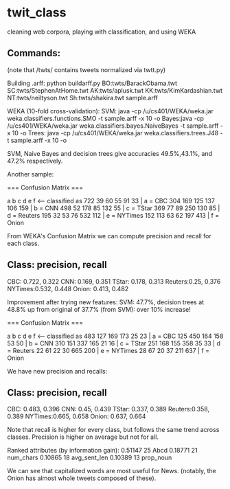 # twit_class
cleaning web corpora, playing with classification, and using WEKA


Commands:
--------------------------------------------------------------------
(note that /twts/ contains tweets normalized via twtt.py)
 
Building .arff:
python buildarff.py BO:twts/BarackObama.twt SC:twts/StephenAtHome.twt AK:twts/aplusk.twt KK:twts/KimKardashian.twt NT:twts/neiltyson.twt Sh:twts/shakira.twt sample.arff

WEKA (10-fold cross-validation):
SVM: java -cp /u/cs401/WEKA/weka.jar weka.classifiers.functions.SMO -t sample.arff -x 10 -o
Bayes:java -cp /u/cs401/WEKA/weka.jar weka.classifiers.bayes.NaiveBayes -t sample.arff -x 10 -o
Trees: java -cp /u/cs401/WEKA/weka.jar weka.classifiers.trees.J48 -t sample.arff -x 10 -o

SVM, Naive Bayes and decision trees give accuracies 49.5%,43.1%, and 47.2% respectively.

Another sample:

=== Confusion Matrix ===

   a   b   c   d   e   f   <-- classified as
 722  39  60  55  91  33 |   a = CBC
 304 169 125 137 106 159 |   b = CNN
 498  52 178  85 132  55 |   c = TStar
 369  77  89 250 130  85 |   d = Reuters
 195  32  53  76 532 112 |   e = NYTimes
 152 113  63  62 197 413 |   f = Onion

From WEKA's Confusion Matrix we can compute precision and recall for each class.

Class: precision, recall
------------------------------
CBC: 	0.722, 	0.322
CNN: 	0.169, 	0.351
TStar: 	0.178, 	0.313
Reuters:0.25, 	0.376
NYTimes:0.532, 	0.448
Onion:	0.413,	0.482

Improvement after trying new features:
SVM: 47.7%, decision trees at 48.8% up from original of 37.7% (from SVM): over 10% increase!

=== Confusion Matrix ===

   a   b   c   d   e   f   <-- classified as
 483 127 169 173  25  23 |   a = CBC
 125 450 164 158  53  50 |   b = CNN
 310 151 337 165  21  16 |   c = TStar
 251 168 155 358  35  33 |   d = Reuters
  22  61  22  30 665 200 |   e = NYTimes
  28  67  20  37 211 637 |   f = Onion

We have new precision and recalls:

Class: precision, recall
------------------------------
CBC: 	0.483, 	0.396
CNN: 	0.45, 	0.439
TStar: 	0.337, 	0.389
Reuters:0.358, 	0.389
NYTimes:0.665, 	0.658
Onion:	0.637,	0.664

Note that recall is higher for every class, but follows the same trend across classes. Precision is higher on average but not for all.


Ranked attributes (by information gain):
 0.51147   25 Abcd
 0.18771   21 num_chars
 0.10865   18 avg_sent_len
 0.10389   13 prop_noun
 
We can see that capitalized words are most useful for News. (notably, the Onion has almost whole tweets composed of these).
